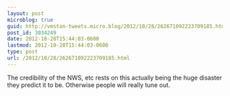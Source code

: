 ```yaml
---
layout: post
microblog: true
guid: http://vmstan-tweets.micro.blog/2012/10/28/262671092223709185.html
post_id: 3034249
date: 2012-10-28T15:44:03-0600
lastmod: 2012-10-28T15:44:03-0600
type: post
url: /2012/10/28/262671092223709185.html
---
```

The credibility of the NWS, etc rests on this actually being the huge disaster they predict it to be. Otherwise people will really tune out.
